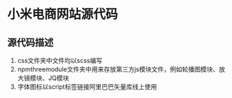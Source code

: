 # 小米电商网站源代码

## 源代码描述

1. css文件夹中文件均以scss编写
2. npmthreemodule文件夹中用来存放第三方js模块文件，例如轮播图模块、放大镜模块、JQ模块
3. 字体图标以script标签链接阿里巴巴矢量库线上使用

